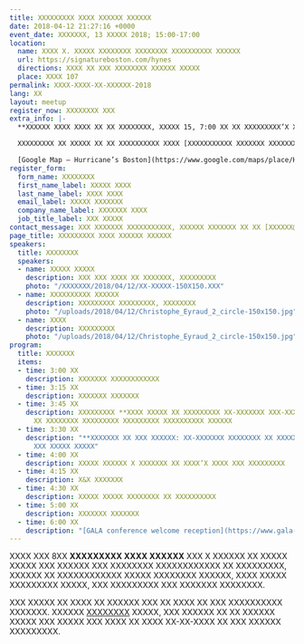 ```yaml
---
title: XXXXXXXXX XXXX XXXXXX XXXXXX
date: 2018-04-12 21:27:16 +0000
event_date: XXXXXXX, 13 XXXXX 2018; 15:00-17:00
location:
  name: XXXX X. XXXXX XXXXXXXX XXXXXXXX XXXXXXXXXX XXXXXX
  url: https://signatureboston.com/hynes
  directions: XXXX XX XXX XXXXXXXX XXXXXX XXXXX
  place: XXXX 107
permalink: XXXX-XXXX-XX-XXXXXX-2018
lang: XX
layout: meetup
register_now: XXXXXXXX XXX
extra_info: |-
  **XXXXXX XXXX XXXX XX XX XXXXXXXX, XXXXX 15, 7:00 XX XX XXXXXXXXX’X XXX “X XXX X’ XXXXX,” XXXX XXXXXXXXXXX XXXXXXX XXXXXXX.**

  XXXXXXXXX XX XXXXX XX XX XXXXXXXXXX XXXX [XXXXXXXXXXX XXXXXXX XXXXXXX](XXXXX://XXX.XXXXXXXXXXXXXXXXXXXXXXXXX.XXX) XXX XX XXXXXXX XX XXXXX XXXXX, XXXXXX, XXXXXXXXX, XXX XXX! XXXX XXXX XXX XXXX XXXXX XXXXX XXX X XXXXX XXXXX.

  [Google Map – Hurricane’s Boston](https://www.google.com/maps/place/Hurricane's+at+the+Garden/@42.3648176,-71.0629828,17z/data=!3m1!4b1!4m5!3m4!1s0x89e3708e325b05ad:0xe11ddd5e9c5ee75e!8m2!3d42.3648137!4d-71.0607941)
register_form:
  form_name: XXXXXXXX
  first_name_label: XXXXX XXXX
  last_name_label: XXXX XXXX
  email_label: XXXXX XXXXXXX
  company_name_label: XXXXXXX XXXX
  job_title_label: XXX XXXXX
contact_message: XXX XXXXXXX XXXXXXXXXXX, XXXXXX XXXXXXX XX XX [XXXXXX@XXXXXXXXX.XXX](XXXXXX:XXXXXX@XXXXXXXXX.XXX)
page_title: XXXXXXXXX XXXX XXXXXX XXXXXX
speakers:
  title: XXXXXXXX
  speakers:
  - name: XXXXX XXXXX
    description: XXX XXX XXXX XX XXXXXXX, XXXXXXXXX
    photo: "/XXXXXXX/2018/04/12/XX-XXXXX-150X150.XXX"
  - name: XXXXXXXXXX XXXXXX
    description: XXXXXXXXX XXXXXXXXX, XXXXXXXX
    photo: "/uploads/2018/04/12/Christophe_Eyraud_2_circle-150x150.jpg"
  - name: XXXX
    description: XXXXXXXXX
    photo: "/uploads/2018/04/12/Christophe_Eyraud_2_circle-150x150.jpg"
program:
  title: XXXXXXX
  items:
  - time: 3:00 XX
    description: XXXXXXX XXXXXXXXXXXX
  - time: 3:15 XX
    description: XXXXXXX XXXXXXX
  - time: 3:45 XX
    description: XXXXXXXXX **XXXX XXXXX XX XXXXXXXXX XX-XXXXXXX XXX-XXXXXXXXXXXXX**
      XX XXXXXXXX XXXXXXXXX XXXXXXXXX XXXXXXXXXX XXXXXX
  - time: 3:30 XX
    description: "**XXXXXXX XX XXX XXXXXX: XX-XXXXXXX XXXXXXXX XX XXXXXXXXX** XX XXXXXXXXX
      XXX XXXXX XXXXX"
  - time: 4:00 XX
    description: XXXXX XXXXXX X XXXXXXX XX XXXX’X XXXX XXX XXXXXXXXX
  - time: 4:15 XX
    description: X&X XXXXXXX
  - time: 4:30 XX
    description: XXXXX XXXXX XXXXXXXX XX XXXXXXXXXX
  - time: 5:00 XX
    description: XXXXXXX XXXXXXX
  - time: 6:00 XX
    description: "[GALA conference welcome reception](https://www.gala-global.org/conference/gala-2018-boston/evening-activities)"
---
```

XXXX XXX 8XX **XXXXXXXXX XXXX XXXXXX** XXX X XXXXXX  XX XXXXX XXXXX XXX XXXXXX XXX XXXXXXXX XXXXXXXXXXXX XX XXXXXXXXX,  XXXXXX XX XXXXXXXXXXXX XXXXX XXXXXXXX XXXXXX, XXXX XXXXX XXXXXXXXX  XXXXX, XXX XXXXXXXXX XXX XXXXXXX XXXXXXXX.

XXX XXXXX XX XXXX XX XXXXXX XXX XX XXXX XX XXX XXXXXXXXXX XXXXXXX. XXXXXX [XXXXXXXX](#register) XXXXX, XXX XXXXXX XX XX XXXXXX XXXXX XXX XXXXX XXX XXXX XX XXXX XX-XX-XXXX XX XXX XXXXXX XXXXXXXXX.
